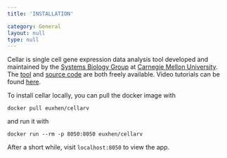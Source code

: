 ```yaml
---
title: 'INSTALLATION'

category: General
layout: null
type: null
---
```

Cellar is single cell gene expression data analysis tool developed and maintained by the [Systems Biology Group](http://www.sb.cs.cmu.edu/) at [Carnegie Mellon University](https://www.cmu.edu/). The [tool](https://data.test.hubmapconsortium.org/app/cellar) and [source code](https://github.com/ferrocactus/CellarV) are both freely available. Video tutorials can be found [here](https://www.youtube.com/playlist?list=PL5sLSLkTYpWgfBQ0M8ObfBIqDMAzx0-D2).

To install cellar locally, you can pull the docker image with
```
docker pull euxhen/cellarv
```
and run it with
```
docker run --rm -p 8050:8050 euxhen/cellarv
```

After a short while, visit `localhost:8050` to view the app.

